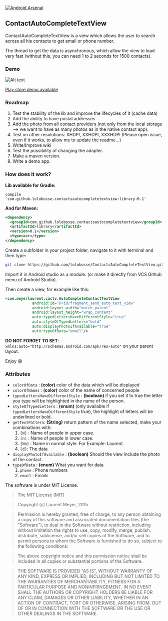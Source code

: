 [![Android Arsenal](https://img.shields.io/badge/Android%20Arsenal-ContactsAutoCompleteTextView-brightgreen.svg?style=flat)](http://android-arsenal.com/details/1/1826)


## ContactAutoCompleteTextView ##

ContactAutoCompleteTextView is a view which allows the user to search across all his contacts to get email or phone number.

The thread to get the data is asynchronous, which allow the view to load very fast (without this, you can need 1 to 2 seconds for 1500 contacts).

### Demo ###
![Alt text](http://img15.hostingpics.net/pics/884217ezgifcomgifmaker.gif)

[Play store demo available](https://play.google.com/store/apps/details?id=dev.laurentmeyer.contactautocompleteview)
### Roadmap ###

1. Test the stability of the lib and improve the lifecycles of it (cache data)
2. Add the ability to have postal addresses
3. Add the photo from all contact providers (not only from the local storage --> we want to have as many photos as in the native contact app).
4. Test on other resolutions: XHDPI, XXHDPI, XXXHDPI (Please open issue, even if it works, to allow me to update the readme...)
5. Write/Improve wiki
6. Test the possibility of changing the adapter.
7. Make a maven version.
8. Write a demo app.

### How does it work? ###

__Lib available for Gradle:__

```compile 'com.github.lolobosse.contactsautocompletetextview:library:0.1'```

__And for Maven:__

```xml
<dependency>
  <groupId>com.github.lolobosse.contactsautocompletetextview</groupId>
  <artifactId>library</artifactId>
  <version>0.1</version>
  <type>aar</type>
</dependency>
```


Create a subfolder in your project folder, navigate to it with terminal and then type:

```bash
git clone https://github.com/lolobosse/ContactsAutoCompleteTextView.git
```
Import it in Android studio as a module.
(or make it directly from VCS Github menu of Android Studio).

Then create a view, for example like this:

```xml
<com.meyerlaurent.cactv.AutoCompleteContactTextView
            android:id="@+id/fragment_send_auto_text_view"
            android:layout_width="match_parent"
            android:layout_height="wrap_content"
            auto:typedLettersHaveDifferentStyle="true"
            auto:styleOfTypedLetters="bold"
            auto:displayPhotoIfAvailable="true"
            auto:typeOfData="email"/>
```

__DO NOT FORGET TO SET__:
```xmlns:auto="http://schemas.android.com/apk/res-auto"``` on your parent layout.

Enjoy :smile:

### Attributes ###
+ `colorOfData` : __(color)__ color of the data which will be displayed
+ `colorOfNames` : __(color)__ color of the name of concerned people
+ `typedLettersHaveDifferentStyle` : __(boolean)__ if you set it to true the letter you type will be highlighted in the name of the person.
+ `styleOfTypedLetters` : __(enum)__ (only available if `typedLettersHaveDifferentStyle` true), the highlight of letters will be underlined or bold.
+ `getTextPattern`: __(String)__ return pattern of the name selected, make your combinations with:
    1. `[N]` : Name of people in upper case.
    2. `[n]` : Name of people in lower case.
    4. `[Nn]` : Name in normal style. For Example: Laurent.
    3. `[d]`: The data
+ `displayPhotoIfAvailable` : __(boolean)__ Should the view include the photo of the contact.
+ `typeOfData` : __(enum)__ What you want for data
    1. `phone` : Phone numbers
    2. `email` : Emails



The software is under MIT License.

> The MIT License (MIT)

> Copyright (c) Laurent Meyer, 2015

>Permission is hereby granted, free of charge, to any person obtaining a copy
of this software and associated documentation files (the "Software"), to deal
in the Software without restriction, including without limitation the rights
to use, copy, modify, merge, publish, distribute, sublicense, and/or sell
copies of the Software, and to permit persons to whom the Software is
furnished to do so, subject to the following conditions:

>The above copyright notice and this permission notice shall be included in
all copies or substantial portions of the Software.

>THE SOFTWARE IS PROVIDED "AS IS", WITHOUT WARRANTY OF ANY KIND, EXPRESS OR
IMPLIED, INCLUDING BUT NOT LIMITED TO THE WARRANTIES OF MERCHANTABILITY,
FITNESS FOR A PARTICULAR PURPOSE AND NONINFRINGEMENT. IN NO EVENT SHALL THE
AUTHORS OR COPYRIGHT HOLDERS BE LIABLE FOR ANY CLAIM, DAMAGES OR OTHER
LIABILITY, WHETHER IN AN ACTION OF CONTRACT, TORT OR OTHERWISE, ARISING FROM,
OUT OF OR IN CONNECTION WITH THE SOFTWARE OR THE USE OR OTHER DEALINGS IN
THE SOFTWARE.

